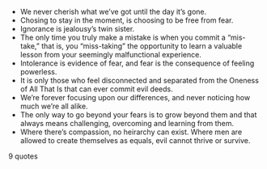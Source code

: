  - We never cherish what we’ve got until the day it’s gone.
 - Chosing to stay in the moment, is choosing to be free from fear.
 - Ignorance is jealousy’s twin sister.
 - The only time you truly make a mistake is when you commit a “mis-take,” that is, you “miss-taking” the opportunity to learn a valuable lesson from your seemingly malfunctional experience.
 - Intolerance is evidence of fear, and fear is the consequence of feeling powerless.
 - It is only those who feel disconnected and separated from the Oneness of All That Is that can ever commit evil deeds.
 - We’re forever focusing upon our differences, and never noticing how much we’re all alike.
 - The only way to go beyond your fears is to grow beyond them and that always means challenging, overcoming and learning from them.
 - Where there’s compassion, no heirarchy can exist. Where men are allowed to create themselves as equals, evil cannot thrive or survive.

9 quotes